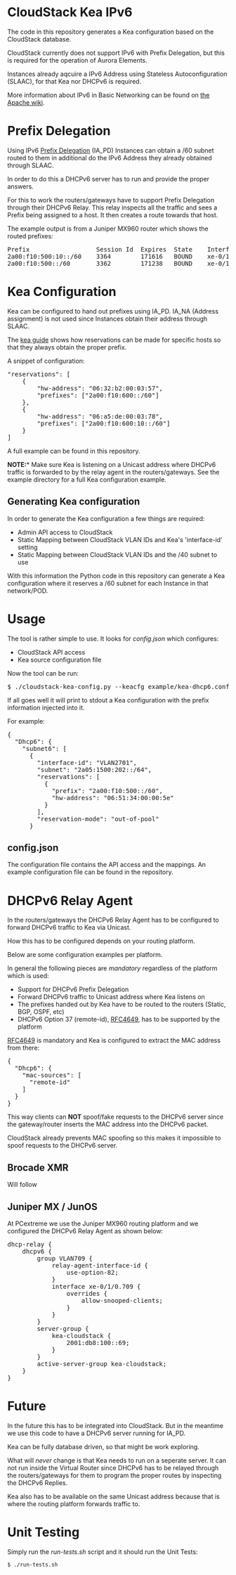 # CloudStack Kea IPv6
The code in this repository generates a Kea configuration based on the CloudStack database.

CloudStack currently does not support IPv6 with Prefix Delegation, but this is required for the operation
of Aurora Elements.

Instances already aqcuire a IPv6 Address using Stateless Autoconfiguration (SLAAC), for that Kea nor DHCPv6 is required.

More information about IPv6 in Basic Networking can be found on [the Apache wiki](https://cwiki.apache.org/confluence/display/CLOUDSTACK/IPv6+in+Basic+Networking).

# Prefix Delegation
Using IPv6 [Prefix Delegation](https://en.wikipedia.org/wiki/Prefix_delegation) (IA_PD) Instances can obtain a /60 subnet routed to them in additional do the IPv6 Address they
already obtained through SLAAC.

In order to do this a DHCPv6 server has to run and provide the proper answers.

For this to work the routers/gateways have to support Prefix Delegation through their DHCPv6 Relay. This relay inspects all the traffic
and sees a Prefix being assigned to a host. It then creates a route towards that host.

The example output is from a Juniper MX960 router which shows the routed prefixes:

<pre>
Prefix                  Session Id  Expires  State    Interface    Client DUID
2a00:f10:500:10::/60    3364        171616   BOUND    xe-0/1/0.709 LL_TIME0x1-0x1e91870e-06:a5:de:00:04:47
2a00:f10:500::/60       3362        171238   BOUND    xe-0/1/0.709 LL_TIME0x1-0x1eaa37f5-06:32:b2:00:04:79
</pre>


# Kea Configuration
Kea can be configured to hand out prefixes using IA_PD. IA_NA (Address assignment) is not used since Instances obtain their address through SLAAC.

The [kea guide](http://kea.isc.org/docs/kea-guide.html) shows how reservations can be made for specific hosts so that they always obtain the proper prefix.

A snippet of configuration:

<pre>"reservations": [
    {
        "hw-address": "06:32:b2:00:03:57",
        "prefixes": ["2a00:f10:600::/60"]
    },
    {
        "hw-address": "06:a5:de:00:03:78",
        "prefixes": ["2a00:f10:600:10::/60"]
    }
]</pre>

A full example can be found in this repository.

**NOTE:*** Make sure Kea is listening on a Unicast address where DHCPv6 traffic is forwarded to by the relay agent in the routers/gateways. See the example directory for a full Kea configuration example.

## Generating Kea configuration
In order to generate the Kea configuration a few things are required:
- Admin API access to CloudStack
- Static Mapping between CloudStack VLAN IDs and Kea's 'interface-id' setting
- Static Mapping between CloudStack VLAN IDs and the /40 subnet to use

With this information the Python code in this repository can generate a Kea configuration where it reserves a /60 subnet for each Instance
in that network/POD.

# Usage
The tool is rather simple to use. It looks for *config.json* which configures:
- CloudStack API access
- Kea source configuration file

Now the tool can be run:

<pre>$ ./cloudstack-kea-config.py --keacfg example/kea-dhcp6.conf --config config.json</pre>

If all goes well it will print to stdout a Kea configuration with the prefix information injected into it.

For example:

<pre>{
  "Dhcp6": {
    "subnet6": [
      {
        "interface-id": "VLAN2701",
        "subnet": "2a05:1500:202::/64",
        "reservations": [
          {
            "prefix": "2a00:f10:500::/60",
            "hw-address": "06:51:34:00:00:5e"
          }
        ],
        "reservation-mode": "out-of-pool"
      }</pre>

## config.json
The configuration file contains the API access and the mappings. An example configuration file can be found in the repository.

# DHCPv6 Relay Agent
In the routers/gateways the DHCPv6 Relay Agent has to be configured to forward DHCPv6 traffic to Kea via Unicast.

How this has to be configured depends on your routing platform.

Below are some configuration examples per platform.

In general the following pieces are *mandatory* regardless of the platform which is used:

- Support for DHCPv6 Prefix Delegation
- Forward DHCPv6 traffic to Unicast address where Kea listens on
- The prefixes handed out by Kea have to be routed to the routers (Static, BGP, OSPF, etc)
- DHCPv6 Option 37 (remote-id), [RFC4649](https://tools.ietf.org/html/rfc4649), has to be supported by the platform

[RFC4649](https://tools.ietf.org/html/rfc4649) is mandatory and Kea is configured to extract the MAC address from there:

<pre>{
  "Dhcp6": {
    "mac-sources": [
      "remote-id"
    ]
  }
}</pre>

This way clients can **NOT** spoof/fake requests to the DHCPv6 server since the gateway/router inserts the MAC address into the DHCPv6 packet.

CloudStack already prevents MAC spoofing so this makes it impossible to spoof requests to the DHCPv6 server.

## Brocade XMR
Will follow

## Juniper MX / JunOS
At PCextreme we use the Juniper MX960 routing platform and we configured the DHCPv6 Relay Agent as shown below:

<pre>dhcp-relay {
    dhcpv6 {
        group VLAN709 {
            relay-agent-interface-id {
                use-option-82;
            }
            interface xe-0/1/0.709 {
                overrides {
                    allow-snooped-clients;
                }
            }
        }
        server-group {
            kea-cloudstack {
                2001:db8:100::69;
            }
        }
        active-server-group kea-cloudstack;
    }
}</pre>

# Future
In the future this has to be integrated into CloudStack. But in the meantime we use this code to have a DHCPv6 server running for IA_PD.

Kea can be fully database driven, so that might be work exploring.

What will *never* change is that Kea needs to run on a seperate server. It can not run inside the Virtual Router since DHCPv6 has to be relayed through
the routers/gateways for them to program the proper routes by inspecting the DHCPv6 Replies.

Kea also has to be available on the same Unicast address because that is where the routing platform forwards traffic to.

# Unit Testing
Simply run the *run-tests.sh* script and it should run the Unit Tests:

```$ ./run-tests.sh```

